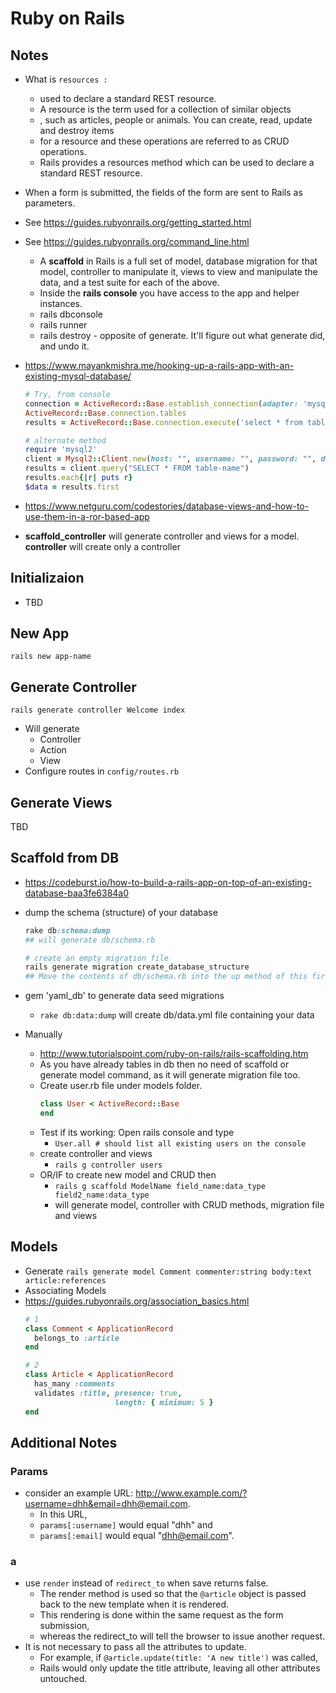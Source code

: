 # Ruby on Rails

## Notes
- What is `resources :`
	- used to declare a standard REST resource.
	- A resource is the term used for a collection of similar objects
	- , such as articles, people or animals. You can create, read, update and destroy items 
	- for a resource and these operations are referred to as CRUD operations.
	- Rails provides a resources method which can be used to declare a standard REST resource.

- When a form is submitted, the fields of the form are sent to Rails as parameters.
- See https://guides.rubyonrails.org/getting_started.html
- See https://guides.rubyonrails.org/command_line.html
	- A **scaffold** in Rails is a full set of model, database migration for that model, controller to manipulate it, views to view and manipulate the data, and a test suite for each of the above.
	- Inside the **rails console** you have access to the app and helper instances.
	- rails dbconsole
	- rails runner
	- rails destroy - opposite of generate. It'll figure out what generate did, and undo it.
- https://www.mayankmishra.me/hooking-up-a-rails-app-with-an-existing-mysql-database/
	```rb
	# Try, from console
	connection = ActiveRecord::Base.establish_connection(adapter: 'mysql2', database: '', host: '', username: '', password: '')
	ActiveRecord::Base.connection.tables
	results = ActiveRecord::Base.connection.execute('select * from table-name')

	# alternate method
	require 'mysql2'
	client = Mysql2::Client.new(host: "", username: "", password: "", database: "")
	results = client.query("SELECT * FROM table-name")
	results.each{|r| puts r}
	$data = results.first
	```
- https://www.netguru.com/codestories/database-views-and-how-to-use-them-in-a-ror-based-app
- **scaffold_controller** will generate controller and views for a model. **controller** will create only a controller

## Initializaion
- TBD

## New App
```
rails new app-name
```



## Generate Controller
```
rails generate controller Welcome index
```
- Will generate
	- Controller
	- Action
	- View
- Configure routes in `config/routes.rb`


## Generate Views
TBD

## Scaffold from DB
- https://codeburst.io/how-to-build-a-rails-app-on-top-of-an-existing-database-baa3fe6384a0
- dump the schema (structure) of your database
	```rb
	rake db:schema:dump
	## will generate db/schema.rb

	# create an empty migration file
	rails generate migration create_database_structure
	## Move the contents of db/schema.rb into the up method of this first migration.

	```
- gem 'yaml_db' to generate data seed migrations
	- `rake db:data:dump` will create db/data.yml file containing your data

- Manually
	- http://www.tutorialspoint.com/ruby-on-rails/rails-scaffolding.htm
	- As you have already tables in db then no need of scaffold or generate model command, as it will generate migration file too.
	- Create user.rb file under models folder.
		```rb
		class User < ActiveRecord::Base
		end
		```
	- Test if its working: Open rails console and type
		- `User.all # should list all existing users on the console`
	- create controller and views
		- `rails g controller users`
	- OR/IF to create new model and CRUD then
		- `rails g scaffold ModelName field_name:data_type field2_name:data_type`
		- will generate model, controller with CRUD methods, migration file and views

## Models
- Generate
	`rails generate model Comment commenter:string body:text article:references`
- Associating Models
- https://guides.rubyonrails.org/association_basics.html
	```rb
	# 1
	class Comment < ApplicationRecord
	  belongs_to :article
	end

	# 2
	class Article < ApplicationRecord
	  has_many :comments
	  validates :title, presence: true,
	                    length: { minimum: 5 }
	end
	```

## Additional Notes
### Params
- consider an example URL: http://www.example.com/?username=dhh&email=dhh@email.com.
	- In this URL,
	- `params[:username]` would equal "dhh" and
	- `params[:email]` would equal "dhh@email.com".
### a
- use `render` instead of `redirect_to` when save returns false.
	- The render method is used so that the `@article` object is passed back to the new template when it is rendered.
	- This rendering is done within the same request as the form submission,
	- whereas the redirect_to will tell the browser to issue another request.
- It is not necessary to pass all the attributes to update.
	- For example, if `@article.update(title: 'A new title')` was called,
	- Rails would only update the title attribute, leaving all other attributes untouched.
